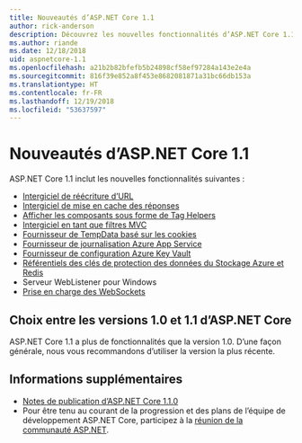 ```yaml
---
title: Nouveautés d’ASP.NET Core 1.1
author: rick-anderson
description: Découvrez les nouvelles fonctionnalités d’ASP.NET Core 1.1.
ms.author: riande
ms.date: 12/18/2018
uid: aspnetcore-1.1
ms.openlocfilehash: a21b2b82bfefb5b24898cf58ef97284a143e2e4a
ms.sourcegitcommit: 816f39e852a8f453e8682081871a31bc66db153a
ms.translationtype: HT
ms.contentlocale: fr-FR
ms.lasthandoff: 12/19/2018
ms.locfileid: "53637597"
---
```

# <a name="whats-new-in-aspnet-core-11"></a>Nouveautés d’ASP.NET Core 1.1

ASP.NET Core 1.1 inclut les nouvelles fonctionnalités suivantes :

- [Intergiciel de réécriture d’URL](xref:fundamentals/url-rewriting)
- [Intergiciel de mise en cache des réponses](xref:performance/caching/middleware)
- [Afficher les composants sous forme de Tag Helpers](xref:mvc/views/view-components#invoking-a-view-component-as-a-tag-helper)
- [Intergiciel en tant que filtres MVC](xref:mvc/controllers/filters#using-middleware-in-the-filter-pipeline)
- [Fournisseur de TempData basé sur les cookies](xref:fundamentals/app-state#tempdata)
- [Fournisseur de journalisation Azure App Service](xref:fundamentals/logging/index#azure-app-service-provider)
- [Fournisseur de configuration Azure Key Vault](xref:security/key-vault-configuration)
- [Référentiels des clés de protection des données du Stockage Azure et Redis](xref:security/data-protection/implementation/key-storage-providers#azure-and-redis)
- Serveur WebListener pour Windows
- [Prise en charge des WebSockets](xref:fundamentals/websockets)

## <a name="choosing-between-versions-10-and-11-of-aspnet-core"></a>Choix entre les versions 1.0 et 1.1 d’ASP.NET Core

ASP.NET Core 1.1 a plus de fonctionnalités que la version 1.0. D’une façon générale, nous vous recommandons d’utiliser la version la plus récente.

## <a name="additional-information"></a>Informations supplémentaires

- [Notes de publication d’ASP.NET Core 1.1.0](https://github.com/aspnet/Home/releases/tag/1.1.0)
- Pour être tenu au courant de la progression et des plans de l’équipe de développement ASP.NET Core, participez à la [réunion de la communauté ASP.NET](https://live.asp.net/).
